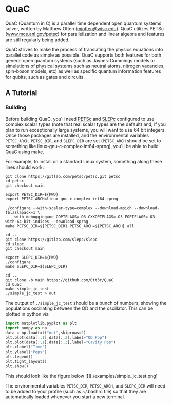 # QuaC

QuaC (Quantum in C) is a parallel time dependent open quantum systems solver, written by Matthew Otten (mjotten@wisc.edu). QuaC utilizes PETSc (www.mcs.anl.gov/petsc) for parallelization and linear algebra and features are still regularly being added.

QuaC strives to make the process of translating the physics equations into parallel code as simple as possible. QuaC supports both features for both general open quantum systems (such as Jaynes-Cummings models or simulations of physical systems such as neutral atoms, nitrogen vacancies, spin-boson models, etc) as well as specific quantum information features for qubits, such as gates and circuits. 

## A Tutorial

### Building

Before building QuaC, you'll need [PETSc](http://www.mcs.anl.gov/petsc) and [SLEPc](http://slepc.upv.es/) configured to use complex scalar types (note that real scalar types are the default) and, if you plan to run exceptionally large systems, you will want to use 64 bit integers. Once those packages are installed, and the environmental variables `PETSC_ARCH`, `PETSC_DIR`, and `SLEPC_DIR` are set (`PETSC_ARCH` should be set to something like linux-gnu-c-complex-int64-sprng), you'll be able to build QuaC using make.

For example, to install on a standard Linux system, something along these lines should work:

```
git clone https://gitlab.com/petsc/petsc.git petsc
cd petsc
git checkout main

export PETSC_DIR=${PWD}
export PETSC_ARCH=linux-gnu-c-complex-int64-sprng

./configure --with-scalar-type=complex --download-mpich --download-fblaslapack=1 \
  --with-debugging=no COPTFLAGS=-O3 CXXOPTFLAGS=-O3 FOPTFLAGS=-O3 --with-64-bit-indices --download-sprng
make PETSC_DIR=${PETSC_DIR} PETSC_ARCH=${PETSC_ARCH} all

cd ..
git clone https://gitlab.com/slepc/slepc
cd slepc
git checkout main

export SLEPC_DIR=${PWD}
./configure
make SLEPC_DIR=${SLEPC_DIR}

cd ..
git clone -b main https://github.com/0tt3r/QuaC
cd QuaC
make simple_jc_test
./simple_jc_test > out
```
The output of `./simple_jc_test` should be a bunch of numbers, showing the populations oscillating between the QD and the oscillator. This can be plotted in python via
```python
import matplotlib.pyplot as plt
import numpy as np
data = np.loadtxt("out",skiprows=2)
plt.plot(data[:,1],data[:,2],label="QD Pop")
plt.plot(data[:,1],data[:,3],label="Cavity Pop")
plt.xlabel("Time")
plt.ylabel("Pops")
plt.legend()
plt.tight_layout()
plt.show()
```
This should look like the figure below
![][./examples/simple_jc_test.png]

The environmental variables ```PETSC_DIR```, ```PETSC_ARCH```, and ```SLEPC_DIR``` will need to be added to your profile (such as ~/.bashrc file) so that they are automatically loaded whenever you start a new terminal.
